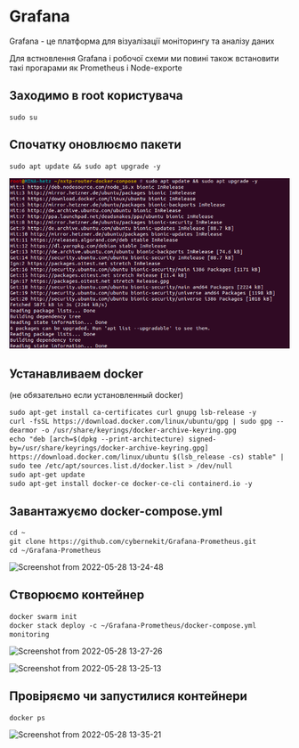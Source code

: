 # Grafana

Grafana - це платформа для візуалізації моніторингу та аналізу даних

Для встновлення Grafana і робочої схеми ми повині також встановити такі прогарами як Prometheus і Node-exporte

## Заходимо в root користувача
```
sudo su

```

## Спочатку оновлюємо пакети
```
sudo apt update && sudo apt upgrade -y

```
![Image text](https://github.com/cybernekit/RouterSetupGuide/blob/main/img/Screenshot%20from%202022-05-17%2016-49-11.png)
## Устанавливаем docker
(не обязательно если установленный docker)
```
sudo apt-get install ca-certificates curl gnupg lsb-release -y
curl -fsSL https://download.docker.com/linux/ubuntu/gpg | sudo gpg --dearmor -o /usr/share/keyrings/docker-archive-keyring.gpg
echo "deb [arch=$(dpkg --print-architecture) signed-by=/usr/share/keyrings/docker-archive-keyring.gpg] https://download.docker.com/linux/ubuntu $(lsb_release -cs) stable" | sudo tee /etc/apt/sources.list.d/docker.list > /dev/null
sudo apt-get update
sudo apt-get install docker-ce docker-ce-cli containerd.io -y

```
## Завантажуємо docker-compose.yml
```
cd ~
git clone https://github.com/cybernekit/Grafana-Prometheus.git
cd ~/Grafana-Prometheus

```
![Screenshot from 2022-05-28 13-24-48](https://user-images.githubusercontent.com/59205554/170821373-17d41ca2-0a57-4721-a64d-1dce8ee9f8a3.png)

## Створюємо контейнер
```
docker swarm init
docker stack deploy -c ~/Grafana-Prometheus/docker-compose.yml monitoring

```
![Screenshot from 2022-05-28 13-27-26](https://user-images.githubusercontent.com/59205554/170821426-25288648-174f-4687-a245-08a4746925a9.png)

![Screenshot from 2022-05-28 13-25-13](https://user-images.githubusercontent.com/59205554/170821366-794d7c42-8f30-43fb-8281-30aa0b98c5b5.png)

## Провіряємо чи запустилися контейнери
```
docker ps

```

![Screenshot from 2022-05-28 13-35-21](https://user-images.githubusercontent.com/59205554/170821748-022e38d8-d824-465a-8979-334cff2ca31f.png)

